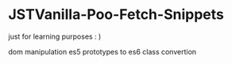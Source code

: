 # JSTVanilla-Poo-Fetch-Snippets
just for learning purposes : )

dom manipulation 
es5 prototypes to es6 class convertion  
